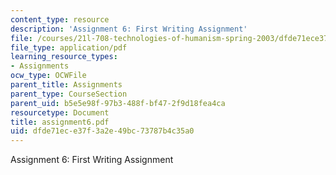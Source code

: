 ```yaml
---
content_type: resource
description: 'Assignment 6: First Writing Assignment'
file: /courses/21l-708-technologies-of-humanism-spring-2003/dfde71ece37f3a2e49bc73787b4c35a0_assignment6.pdf
file_type: application/pdf
learning_resource_types:
- Assignments
ocw_type: OCWFile
parent_title: Assignments
parent_type: CourseSection
parent_uid: b5e5e98f-97b3-488f-bf47-2f9d18fea4ca
resourcetype: Document
title: assignment6.pdf
uid: dfde71ec-e37f-3a2e-49bc-73787b4c35a0
---
```

Assignment 6: First Writing Assignment


